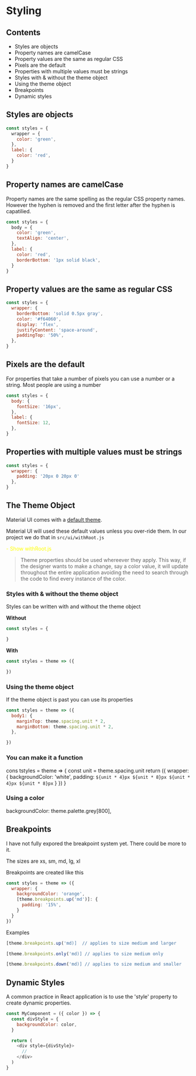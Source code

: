 # Styling

## Contents
- Styles are objects
- Property names are camelCase
- Property values are the same as regular CSS
- Pixels are the default
- Properties with multiple values must be strings
- Styles with & without the theme object
- Using the theme object
- Breakpoints
- Dynamic styles

## Styles are objects
```js
const styles = {
  wrapper = {
    color: 'green',
  },
  label: {
    color: 'red',
  }
}
```

## Property names are camelCase
Property names are the same spelling as the regular CSS property names. However the hyphen is removed and the first letter after the hyphen is capatilied.

```js
const styles = {
  body = {
    color: 'green',
    textAlign: 'center',
  },
  label: {
    color: 'red',
    borderBottom: '1px solid black',
  }
}
```

## Property values are the same as regular CSS
```js
const styles = {
  wrapper: {
    borderBottom: 'solid 0.5px gray',
    color: '#f64060',
    display: 'flex',
    justifyContent: 'space-around',
    paddingTop: '50%',
  },
}
```

## Pixels are the default
For properties that take a number of pixels you can use a number or a string. Most people are using a number

```js
const styles = {
  body: {
    fontSize: '16px',
  },
  label: {
    fontSize: 12,
  },
}
```

## Properties with multiple values must be strings

```js
const styles = {
  wrapper: {
    padding: '20px 0 20px 0'
  },
}
```

## The Theme Object
Material UI comes with a [default theme](https://material-ui.com/customization/default-theme/).

Material UI will used these default values unless you over-ride them. In our project we do that in <code>src/ui/withRoot.js</code>

<span style="color: yellow">- Show withRoot.js</span>

> Theme properties should be used whereever they apply. This way, if the designer wants to make a change, say a color value, it will update throughout the entire application avoiding the need to search through the code to find every instance of the color.

### Styles with & without the theme object
Styles can be written with and without the theme object

**Without**
```js
const styles = {

}
```

**With**
```js
const styles = theme => ({

})
```

### Using the theme object

If the theme object is past you can use its properties
```js
const styles = theme => ({
  body1: {
    marginTop: theme.spacing.unit * 2,
    marginBottom: theme.spacing.unit * 2,
  },

})
```

### You can make it a function

cons tstyles = theme => {
  const unit = theme.spacing.unit
  return ({
    wrapper: {
      backgroundColor: 'white',
      padding: `${unit * 4}px ${unit * 8}px ${unit * 4}px ${unit * 8}px`
    }
  })
}

### Using a color

backgroundColor: theme.palette.grey[800],


## Breakpoints

I have not fully expored the breakpoint system yet. There could be more to it.

The sizes are xs, sm, md, lg, xl

Breakpoints are created like this

```js
const styles = theme => ({
  wrapper: {
    backgroundColor: 'orange',
    [theme.breakpoints.up('md')]: {
      padding: '15%',
    }
  }
})
```
Examples
```js
[theme.breakpoints.up('md)]  // applies to size medium and larger

[theme.breakpoints.only('md)] // applies to size medium only

[theme.breakpoints.down('md)] // applies to size medium and smaller
```

## Dynamic Styles
A common practice in React application is to use the 'style' property to create dynamic properties.

```js
const MyComponent = ({ color }) => {
  const divStyle = {
    backgroundColor: color,
  }

  return (
    <div style={divStyle}>
      //
    </div>
  )
}
```